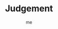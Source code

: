 ---
# hugo new --kind tarot-card content/projects/tarot/cards/suit-number.md
# basics
title     		 : "Judgement"
token					 : 'major-20'
card_type			 : '' # major, minor, court
layout				 : "tarot-card"
author    		 : 'me'
one_liner 		 : "Revival, renewal, resurrection, evaluation, invitation"
alt_names			 : ['The Aeon']
images				 : ['assets/images/tarot/rws/rw-major-20.jpg']
keywords			 : ['revival', 'renewal', 'resurrection', 'evaluation', 'invitation']
url						 : 'tarot/cards/major-20'
aliases				 : ['judgement', 'judgment']

# password: 'foolish journey'
dropbox				 : 'https://www.dropbox.com/sh/hxfc5r5p2sxr2l7/AACHZg8DpU8GLk_eSzU63LHya?dl=0'

meaning_light  : "Receiving a wake-up call. Discovering a new purpose in life. Becoming totally and completely yourself. Receiving a well-deserved reward. Passing an evaluation or examination. Welcoming the start of a new phase of life."

meaning_shadow : "Being weighed in the balances and found wanting. Failing to measure up to a well-defined standard. Being caught goofing off or misbehaving. Failing to prepare for an examination you know is coming. Rejecting an opportunity to reinvent yourself."

# more detail
correspondence_suit 				: ""
correspondence_archetype 		: "Resurrection"
correspondence_hebrew 			: "Sin/Tooth/300"
correspondence_element 			: "Fire"
correspondence_planet 			: ""
correspondence_astrological : ""
correspondence_mystical 		: "The resurrected Christ. The Last Judgment of Revelation. The phoenix, which rises to new life from its own ashes."
correspondence_story 				: "Having earned a victory, the main character sees himself or herself differently. Alternatively, others see the main character in a new and flattering light."

advice_relationships 	 : "Freshen your relationship by taking advantage of opportunities to reinvent yourself (and each other). Swap roles. Seek out entertainment you would normally avoid. Shatter habits and breath new life into your partnerships. What you learn in the process could be a wake-up call for you both."

advice_work 					 : "If something or someone is holding you back, it’s time for a “Come to Jesus Meeting” — a time to air dirty laundry, read someone the riot act, or say out loud what, to this point, has only been said in private. Identify the problem and eliminate it before the decay spreads to other efforts. If things are going well, use this as an opportunity to define why, so you can replicate your success elsewhere."

advice_spirituality 	 : "With a shock, we realize the impermanent nature of this world. Use this sudden insight to your advantage. Answer the trumpet call and reinvent yourself by refusing to cling to distractions. Set aside your stumbling blocks and embrace transformation."

advice_personal_growth : "The assessments of others cannot impact your true value. The only standard you must meet is being the very best version of yourself you can be. Identify your next steps, and take them. Don’t do this for others; do it for you."

advice_fortune_telling : "An old issue you thought was over will come up again today. Get ready for huge changes: break-ups, sudden calls from old friends, and unexpected setbacks. God’s trying to get your attention."

questions	: ["Who needs a wake-up call?", "How would your life change if you put a fear of death or loss aside?", "In what way do you need to be reborn?", "What is the main thing I need to realize about myself?", "If I were to reinvent myself, what would I become?"]

# referenced in the symbols.toml data file
symbols	  : ['2', 'angel-gabriel', 'crossed-banner', 'resurrected-dead']

# metadata
suppress_topnav : true
related_cards 	: []

---
